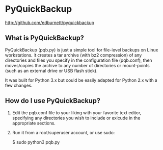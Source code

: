 PyQuickBackup
=============

http://github.com/edburnett/pyquickbackup


What is PyQuickBackup?
----------------------
PyQuickBackup (pqb.py) is just a simple tool for file-level backups on Linux
workstations. It creates a tar archive (with bz2 compression) of any directories 
and files you specify in the configuration file (pqb.conf), then moves/copies the
archive to any number of directories or mount-points (such as an external drive or
USB flash stick).

It was built for Python 3.x but could be easily adapted for Python 2.x with 
a few changes.


How do I use PyQuickBackup?
---------------------------
1. Edit the pqb.conf file to your liking with your favorite text editor, 
specifying any directories you wish to include or exlcude in the appropriate sections.
2. Run it from a root/superuser account, or use sudo:

    $ sudo python3 pqb.py
